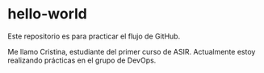 # hello-world
Este repositorio es para practicar el flujo de GitHub.

Me llamo Cristina, estudiante del primer curso de ASIR. Actualmente estoy realizando prácticas en el grupo de DevOps.
